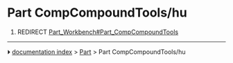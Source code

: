 # Part CompCompoundTools/hu
1.  REDIRECT [Part_Workbench#Part_CompCompoundTools](Part_Workbench#Part_CompCompoundTools.md)



---
⏵ [documentation index](../README.md) > [Part](Part_Workbench.md) > Part CompCompoundTools/hu
